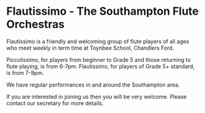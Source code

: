# Flautissimo - The Southampton Flute Orchestras

Flautissimo is a friendly and welcoming group of flute players of all ages who meet weekly in term time at Toynbee School, Chandlers Ford.  

Piccolissimo, for players from beginner to Grade 5 and those returning to flute playing, is from 6-7pm. 
Flautissimo, for players of Grade 5+ standard, is from 7-9pm.

We have regular performances in and around the Southampton area.

If you are interested in joining us then you will be very welcome.  Please contact our secretary for more details.
